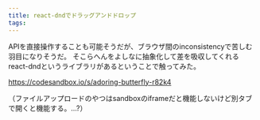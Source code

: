 ```yaml
---
title: react-dndでドラッグアンドドロップ
tags: 
---
```

APIを直接操作することも可能そうだが、ブラウザ間のinconsistencyで苦しむ羽目になりそうだ。
そこらへんをよしなに抽象化して差を吸収してくれるreact-dndというライブラリがあるということで触ってみた。

<https://codesandbox.io/s/adoring-butterfly-r82k4>

（ファイルアップロードのやつはsandboxのiframeだと機能しないけど別タブで開くと機能する。...?）